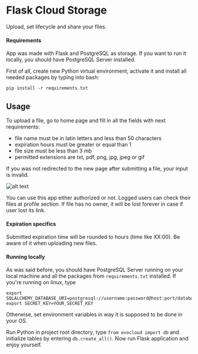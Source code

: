 # Flask Cloud Storage

Upload, set lifecycle and share your files.

#### Requirements

App was made with Flask and PostgreSQL as storage. If you want to run it locally,
you should have PostgreSQL Server installed.

First of all, create new Python virtual environment, activate it and install
all needed packages by typing into bash:
    
    pip install -r requirements.txt
    
## Usage

To upload a file, go to home page and fill in all the fields with next requirements:

* file name must be in latin letters and less than 50 characters
* expiration hours must be greater or equal than 1
* file size must be less than 3 mb
* permitted extensions are txt, pdf, png, jpg, jpeg or gif

If you was not redirected to the new page after submitting a file,
 your input is invalid.

![alt text](https://gifmaker.me/files/download/home/20190505/01/ryTSg8rI3ucg5pTEZj5GQ4/output_EX24Jr.gif)

You can use this app either authorized or not. Logged users can check their files
at profile section. If file has no owner, it will be lost forever in case if
user lost its link.

#### Expiration specifics

Submitted expiration time will be rounded to hours (time like XX:00). Be aware 
of it when uploading new files.

#### Running locally

As was said before, you should have PostgreSQL Server running on your local
machine and all the packages from `requirements.txt` installed. If you're
running on linux, type 

    export SQLALCHEMY_DATABASE_URI=postgresql://username:password@host:port/database
    export SECRET_KEY=YOUR_SECRET_KEY
    
Otherwise, set environment variables in way it is supposed to be done in your OS.

Run Python in project root directory, type `from evocloud import db` and 
initialize tables by entering `db.create_all()`. Now run Flask application
and enjoy yourself.